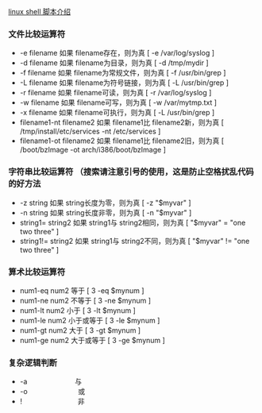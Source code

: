 [linux shell 脚本介绍](http://scc.qibebt.cas.cn/docs/linux/script/Shell%20%B1%E0%B3%CC.pdf)

### 文件比较运算符
+ -e filename 	如果 filename存在，则为真 	[ -e /var/log/syslog ]
+ -d filename 	如果 filename为目录，则为真 	[ -d /tmp/mydir ]
+ -f filename 	如果 filename为常规文件，则为真 	[ -f /usr/bin/grep ]
+ -L filename 	如果 filename为符号链接，则为真 	[ -L /usr/bin/grep ]
+ -r filename 	如果 filename可读，则为真 	[ -r /var/log/syslog ]
+ -w filename 	如果 filename可写，则为真 	[ -w /var/mytmp.txt ]
+ -x filename 	如果 filename可执行，则为真 	[ -L /usr/bin/grep ]
+ filename1-nt filename2 	如果 filename1比 filename2新，则为真 	[ /tmp/install/etc/services -nt /etc/services ]
+ filename1-ot filename2 	如果 filename1比 filename2旧，则为真 	[ /boot/bzImage -ot arch/i386/boot/bzImage ]

### 字符串比较运算符 （搜索请注意引号的使用，这是防止空格扰乱代码的好方法

+ -z string 	如果 string长度为零，则为真 	[ -z "$myvar" ]
+ -n string 	如果 string长度非零，则为真 	[ -n "$myvar" ]
+ string1= string2 	如果 string1与 string2相同，则为真 	[ "$myvar" = "one two three" ]
+ string1!= string2 	如果 string1与 string2不同，则为真 	[ "$myvar" != "one two three" ]

### 算术比较运算符

+ num1-eq num2 	等于	[ 3 -eq $mynum ]
+ num1-ne num2 	不等于	[ 3 -ne $mynum ]
+ num1-lt num2 	小于	[ 3 -lt $mynum ]
+ num1-le num2 	小于或等于	[ 3 -le $mynum ]
+ num1-gt num2 	大于	[ 3 -gt $mynum ]	
+ num1-ge num2 	大于或等于	[ 3 -ge $mynum ]


### 复杂逻辑判断

+ -a 　 　　　　　 与 
+ -o　　　　　　　 或 
+ !　　　　　　　　非